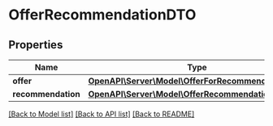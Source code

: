 # OfferRecommendationDTO

## Properties
Name | Type | Description | Notes
------------ | ------------- | ------------- | -------------
**offer** | [**OpenAPI\Server\Model\OfferForRecommendationDTO**](OfferForRecommendationDTO.md) |  | [optional] 
**recommendation** | [**OpenAPI\Server\Model\OfferRecommendationInfoDTO**](OfferRecommendationInfoDTO.md) |  | [optional] 

[[Back to Model list]](../README.md#documentation-for-models) [[Back to API list]](../README.md#documentation-for-api-endpoints) [[Back to README]](../README.md)



